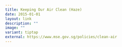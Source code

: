 ```yaml
---
title: Keeping Our Air Clean (Haze)
date: 2015-01-01
layout: link
description: ""
image: ""
variant: tiptap
external: https://www.mse.gov.sg/policies/clean-air
---
```

